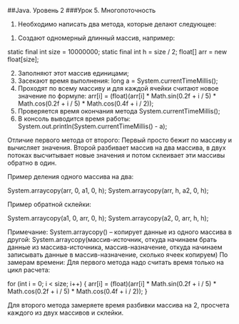 ##Java. Уровень 2
###Урок 5. Многопоточность
1. Необходимо написать два метода, которые делают следующее:
1) Создают одномерный длинный массив, например:

static final int size = 10000000;
static final int h = size / 2;
float[] arr = new float[size];

2) Заполняют этот массив единицами;
3) Засекают время выполнения: long a = System.currentTimeMillis();
4) Проходят по всему массиву и для каждой ячейки считают новое значение по формуле:
   arr[i] = (float)(arr[i] * Math.sin(0.2f + i / 5) * Math.cos(0.2f + i / 5) * Math.cos(0.4f + i / 2));
5) Проверяется время окончания метода System.currentTimeMillis();
6) В консоль выводится время работы: System.out.println(System.currentTimeMillis() - a);

Отличие первого метода от второго:
Первый просто бежит по массиву и вычисляет значения.
Второй разбивает массив на два массива, в двух потоках высчитывает новые значения и потом склеивает эти массивы обратно в один.

Пример деления одного массива на два:

System.arraycopy(arr, 0, a1, 0, h);
System.arraycopy(arr, h, a2, 0, h);

Пример обратной склейки:

System.arraycopy(a1, 0, arr, 0, h);
System.arraycopy(a2, 0, arr, h, h);

Примечание:
System.arraycopy() – копирует данные из одного массива в другой:
System.arraycopy(массив-источник, откуда начинаем брать данные из массива-источника, массив-назначение, откуда начинаем записывать данные в массив-назначение, сколько ячеек копируем)
По замерам времени:
Для первого метода надо считать время только на цикл расчета:

for (int i = 0; i < size; i++) {
arr[i] = (float)(arr[i] * Math.sin(0.2f + i / 5) * Math.cos(0.2f + i / 5) * Math.cos(0.4f + i / 2));
}

Для второго метода замеряете время разбивки массива на 2, просчета каждого из двух массивов и склейки.